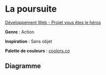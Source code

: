 # La poursuite
[Développement Web - Projet vous êtes le héros](https://smnarnold.com/projets/vous-etes-le-heros)

**Genre** : Action

**Inspiration** : Sans objet

**Palette de couleurs** : [coolors.co](https://coolors.co/17172b-cfd4fa-ffffff-060328-243d61-010321)

## Diagramme 






